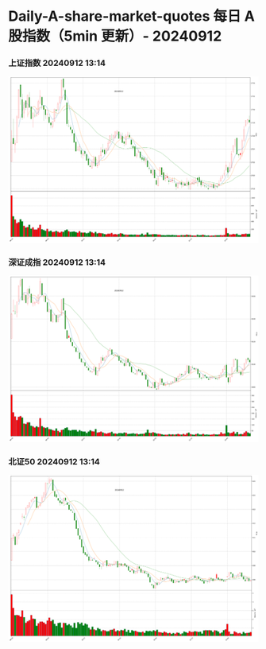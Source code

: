
# Daily-A-share-market-quotes 每日 A 股指数（5min 更新）- 20240912

### 上证指数 20240912 13:14
![](./fig/2024/9/20240912-sh000001.png)

### 深证成指 20240912 13:14
![](./fig/2024/9/20240912-sz399001.png)

### 北证50 20240912 13:14
![](./fig/2024/9/20240912-bj899050.png)
